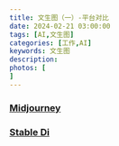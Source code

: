 ```yaml
---
title: 文生图（一）-平台对比
date: 2024-02-21 03:00:00
tags: [AI,文生图]
categories: [工作,AI]
keywords: 文生图
description: 
photos: [
]
---
```




### [Midjourney](https://www.midjourney.com/home)


### [Stable Di](https://www.midjourney.com/home)





